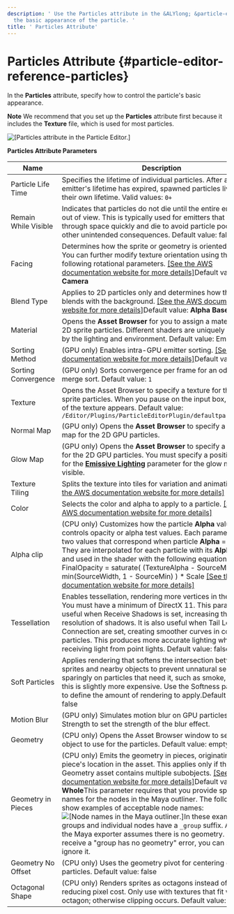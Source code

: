```yaml
---
description: ' Use the Particles attribute in the &ALYlong; &particle-editor; to control
  the basic appearance of the particle. '
title: ' Particles Attribute'
---
```

# Particles Attribute {#particle-editor-reference-particles}

In the **Particles** attribute, specify how to control the particle's basic appearance\.

**Note**
We recommend that you set up the **Particles** attribute first because it includes the **Texture** file, which is used for most particles\.

![\[Particles attribute in the Particle Editor.\]](/images/userguide/particles/particle-editor-particles.png)


**Particles Attribute Parameters**

| Name | Description |
| --- | --- |
| Particle Life Time | Specifies the lifetime of individual particles\. After an emitter's lifetime has expired, spawned particles live out their own lifetime\. Valid values: `0+` |
| Remain While Visible | Indicates that particles do not die until the entire emitter is out of view\. This is typically used for emitters that move through space quickly and die to avoid particle pooling and other unintended consequences\. Default value: false |
| Facing | Determines how the sprite or geometry is oriented in space\. You can further modify texture orientation using the following rotational parameters\. [\[See the AWS documentation website for more details\]](/docs/userguide/particles/editor/reference-particles)Default value: **Camera** |
| Blend Type | Applies to 2D particles only and determines how the sprite blends with the background\. [\[See the AWS documentation website for more details\]](/docs/userguide/particles/editor/reference-particles)Default value: **Alpha Based** |
| Material |  Opens the **Asset Browser** for you to assign a material for the 2D sprite particles\. Different shaders are uniquely affected by the lighting and environment\.  Default value: Empty  |
| Sorting Method | \(GPU only\) Enables intra\-GPU emitter sorting\. [\[See the AWS documentation website for more details\]](/docs/userguide/particles/editor/reference-particles)Default value: None |
| Sorting Convergence | \(GPU only\) Sorts convergence per frame for an odd to even merge sort\. Default value: `1` |
| Texture | Opens the Asset Browser to specify a texture for the 2D sprite particles\. When you pause on the input box, a preview of the texture appears\. Default value: `/Editor/Plugins/ParticleEditorPlugin/defaultparticle.dds` |
| Normal Map |  \(GPU only\) Opens the **Asset Browser** to specify a normal map for the 2D GPU particles\.  |
| Glow Map |  \(GPU only\) Opens the **Asset Browser** to specify a glow map for the 2D GPU particles\.   You must specify a positive value for the **[Emissive Lighting](/docs/userguide/particles/editor/reference-lighting#emissive-lighting-parameter)** parameter for the glow map to be visible\.   |
| Texture Tiling | Splits the texture into tiles for variation and animation\. [\[See the AWS documentation website for more details\]](/docs/userguide/particles/editor/reference-particles) |
| Color |  Selects the color and alpha to apply to a particle\.  [\[See the AWS documentation website for more details\]](/docs/userguide/particles/editor/reference-particles)  |
| Alpha clip |  \(CPU only\) Customizes how the particle **Alpha** value controls opacity or alpha test values\. Each parameter has two values that correspond when particle **Alpha** = `0` and `1`\. They are interpolated for each particle with its **Alpha** value and used in the shader with the following equation:  FinalOpacity = saturate\( \(TextureAlpha \- SourceMin\) / min\(SourceWidth, 1 \- SourceMin\) \) \* Scale  [\[See the AWS documentation website for more details\]](/docs/userguide/particles/editor/reference-particles)  |
| Tessellation | Enables tessellation, rendering more vertices in the sprite\. You must have a minimum of DirectX 11\. This parameter is useful when Receive Shadows is set, increasing the resolution of shadows\. It is also useful when Tail Length or Connection are set, creating smoother curves in connected particles\. This produces more accurate lighting when receiving light from point lights\. Default value: false |
| Soft Particles | Applies rendering that softens the intersection between sprites and nearby objects to prevent unnatural seams\. Use sparingly on particles that need it, such as smoke, because this is slightly more expensive\. Use the Softness parameter to define the amount of rendering to apply\.Default value: false |
| Motion Blur | \(GPU only\) Simulates motion blur on GPU particles\. Use Blur Strength to set the strength of the blur effect\. |
| Geometry | \(CPU only\) Opens the Asset Browser window to select a 3D object to use for the particles\. Default value: empty |
| Geometry in Pieces | \(CPU only\) Emits the geometry in pieces, originating at each piece's location in the asset\. This applies only if the Geometry asset contains multiple subobjects\. [\[See the AWS documentation website for more details\]](/docs/userguide/particles/editor/reference-particles)Default value: **Whole**This parameter requires that you provide specific names for the nodes in the Maya outliner\. The following show examples of acceptable node names:![\[Node names in the Maya outliner.\]](/images/userguide/particles/geometry_in_pieces_01.png)In these examples, the groups and individual nodes have a `_group` suffix\. As a result, the Maya exporter assumes there is no geometry\. If you receive a "group has no geometry" error, you can safely ignore it\. |
| Geometry No Offset | \(CPU only\) Uses the geometry pivot for centering geometry particles\. Default value: false |
| Octagonal Shape | \(CPU only\) Renders sprites as octagons instead of quads, reducing pixel cost\. Only use with textures that fit within an octagon; otherwise clipping occurs\. Default value: false |